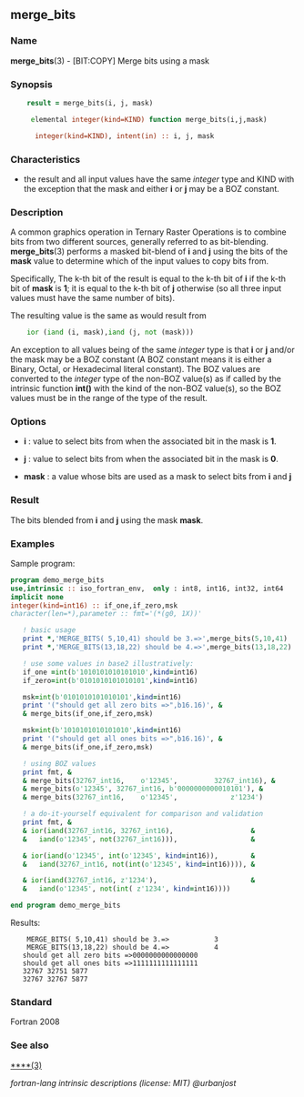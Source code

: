 ## merge_bits

### **Name**

**merge_bits**(3) - \[BIT:COPY\] Merge bits using a mask

### **Synopsis**
```fortran
    result = merge_bits(i, j, mask)
```
```fortran
     elemental integer(kind=KIND) function merge_bits(i,j,mask)

      integer(kind=KIND), intent(in) :: i, j, mask
```
### **Characteristics**

 - the result and all input values have the same _integer_ type and
   KIND with the exception that the mask and either **i** or **j** may be
   a BOZ constant.

### **Description**

A common graphics operation in Ternary Raster Operations is to combine
bits from two different sources, generally referred to as bit-blending.
**merge_bits**(3) performs a masked bit-blend of **i** and **j** using
the bits of the **mask** value to determine which of the input values
to copy bits from.

Specifically, The k-th bit of the result is equal to the k-th bit of
**i** if the k-th bit of **mask** is **1**; it is equal to the k-th bit
of **j** otherwise (so all three input values must have the same number
of bits).

The resulting value is the same as would result from
```fortran
    ior (iand (i, mask),iand (j, not (mask)))
```
An exception to all values being of the same _integer_ type is that **i**
or **j** and/or the mask may be a BOZ constant (A BOZ constant means it is
either a Binary, Octal, or Hexadecimal literal constant). The BOZ values
are converted to the _integer_ type of the non-BOZ value(s) as if called
by the intrinsic function **int()** with the kind of the non-BOZ value(s),
so the BOZ values must be in the range of the type of the result.

### **Options**

- **i**
  : value to select bits from when the associated bit in the mask is **1**.

- **j**
  : value to select bits from when the associated bit in the mask is **0**.

- **mask**
  : a value whose bits are used as a mask to select bits from **i** and **j**

### **Result**

The bits blended from **i** and **j** using the mask **mask**. 

### **Examples**

Sample program:
```fortran
program demo_merge_bits
use,intrinsic :: iso_fortran_env,  only : int8, int16, int32, int64
implicit none
integer(kind=int16) :: if_one,if_zero,msk
character(len=*),parameter :: fmt='(*(g0, 1X))'

   ! basic usage
   print *,'MERGE_BITS( 5,10,41) should be 3.=>',merge_bits(5,10,41)
   print *,'MERGE_BITS(13,18,22) should be 4.=>',merge_bits(13,18,22)

   ! use some values in base2 illustratively:
   if_one =int(b'1010101010101010',kind=int16)
   if_zero=int(b'0101010101010101',kind=int16)

   msk=int(b'0101010101010101',kind=int16)
   print '("should get all zero bits =>",b16.16)', &
   & merge_bits(if_one,if_zero,msk)

   msk=int(b'1010101010101010',kind=int16)
   print '("should get all ones bits =>",b16.16)', &
   & merge_bits(if_one,if_zero,msk)

   ! using BOZ values
   print fmt, &
   & merge_bits(32767_int16,    o'12345',         32767_int16), &
   & merge_bits(o'12345', 32767_int16, b'0000000000010101'), &
   & merge_bits(32767_int16,    o'12345',             z'1234')

   ! a do-it-yourself equivalent for comparison and validation
   print fmt, &
   & ior(iand(32767_int16, 32767_int16),                   &
   &   iand(o'12345', not(32767_int16))),                  &

   & ior(iand(o'12345', int(o'12345', kind=int16)),        &
   &   iand(32767_int16, not(int(o'12345', kind=int16)))), &

   & ior(iand(32767_int16, z'1234'),                       &
   &   iand(o'12345', not(int( z'1234', kind=int16))))

end program demo_merge_bits
```
Results:
```text
    MERGE_BITS( 5,10,41) should be 3.=>           3
    MERGE_BITS(13,18,22) should be 4.=>           4
   should get all zero bits =>0000000000000000
   should get all ones bits =>1111111111111111
   32767 32751 5877
   32767 32767 5877
```
### **Standard**

Fortran 2008

### **See also**

[****(3)](#)

 _fortran-lang intrinsic descriptions (license: MIT) \@urbanjost_
